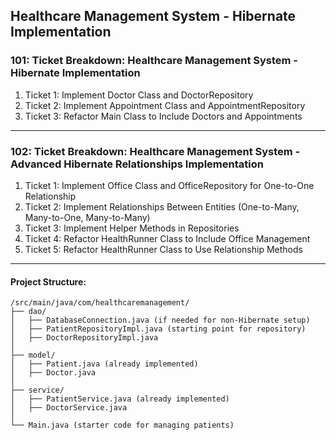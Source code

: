 ## Healthcare Management System - Hibernate Implementation


###  101: Ticket Breakdown: Healthcare Management System - Hibernate Implementation
1. Ticket 1: Implement Doctor Class and DoctorRepository
2. Ticket 2: Implement Appointment Class and AppointmentRepository
3. Ticket 3: Refactor Main Class to Include Doctors and Appointments

------------------------------------------------------------------------

### 102: Ticket Breakdown: Healthcare Management System - Advanced Hibernate Relationships Implementation
1. Ticket 1: Implement Office Class and OfficeRepository for One-to-One Relationship
2. Ticket 2: Implement Relationships Between Entities (One-to-Many, Many-to-One, Many-to-Many)
3. Ticket 3: Implement Helper Methods in Repositories
4. Ticket 4: Refactor HealthRunner Class to Include Office Management
5. Ticket 5: Refactor HealthRunner Class to Use Relationship Methods

------------------------------------------------------------------------

#### **Project Structure:**

```
/src/main/java/com/healthcaremanagement/
├── dao/
│   ├── DatabaseConnection.java (if needed for non-Hibernate setup)
│   ├── PatientRepositoryImpl.java (starting point for repository)
│   ├── DoctorRepositoryImpl.java 
│
├── model/
│   ├── Patient.java (already implemented)
│   ├── Doctor.java 
│
├── service/
│   ├── PatientService.java (already implemented)
│   ├── DoctorService.java 
│
└── Main.java (starter code for managing patients)
```


